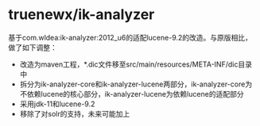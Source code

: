 # truenewx/ik-analyzer
基于com.wldea:ik-analyzer:2012_u6的适配lucene-9.2的改造。与原版相比，做了如下调整：

- 改造为maven工程，*.dic文件移至src/main/resources/META-INF/dic目录中
- 拆分为ik-analyzer-core和ik-analyzer-lucene两部分，ik-analyzer-core为不依赖lucene的核心部分，ik-analyzer-lucene为依赖lucene的适配部分
- 采用jdk-11和lucene-9.2
- 移除了对solr的支持，未来可能加上
